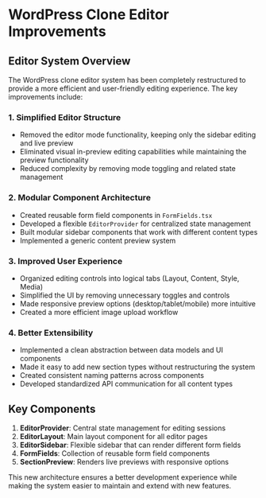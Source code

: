 # WordPress Clone Editor Improvements

## Editor System Overview

The WordPress clone editor system has been completely restructured to provide a more efficient and user-friendly editing experience. The key improvements include:

### 1. Simplified Editor Structure

- Removed the editor mode functionality, keeping only the sidebar editing and live preview
- Eliminated visual in-preview editing capabilities while maintaining the preview functionality
- Reduced complexity by removing mode toggling and related state management

### 2. Modular Component Architecture

- Created reusable form field components in `FormFields.tsx`
- Developed a flexible `EditorProvider` for centralized state management
- Built modular sidebar components that work with different content types
- Implemented a generic content preview system

### 3. Improved User Experience

- Organized editing controls into logical tabs (Layout, Content, Style, Media)
- Simplified the UI by removing unnecessary toggles and controls
- Made responsive preview options (desktop/tablet/mobile) more intuitive
- Created a more efficient image upload workflow

### 4. Better Extensibility

- Implemented a clean abstraction between data models and UI components
- Made it easy to add new section types without restructuring the system
- Created consistent naming patterns across components
- Developed standardized API communication for all content types

## Key Components

1. **EditorProvider**: Central state management for editing sessions
2. **EditorLayout**: Main layout component for all editor pages
3. **EditorSidebar**: Flexible sidebar that can render different form fields
4. **FormFields**: Collection of reusable form field components
5. **SectionPreview**: Renders live previews with responsive options

This new architecture ensures a better development experience while making the system easier to maintain and extend with new features.